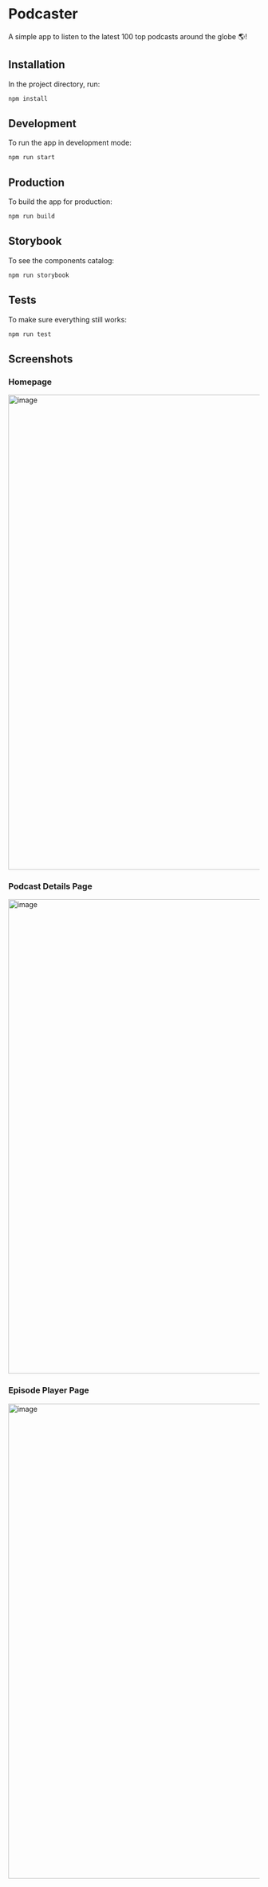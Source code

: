 # Podcaster

A simple app to listen to the latest 100 top podcasts around the globe 🌎!

## Installation

In the project directory, run:

```sh
npm install
```

## Development

To run the app in development mode:

```sh
npm run start
```

## Production

To build the app for production:

```sh
npm run build
```

## Storybook

To see the components catalog:

```sh
npm run storybook
```

## Tests

To make sure everything still works:

```sh
npm run test
```

## Screenshots

### Homepage

<img width="950" alt="image" src="https://user-images.githubusercontent.com/7682555/226490599-9fe197c3-47f2-4b1c-a139-4ef6ff171355.png">

### Podcast Details Page

<img width="949" alt="image" src="https://user-images.githubusercontent.com/7682555/226490649-d0f68551-eaf0-4b35-af4d-cccaf2904fb9.png">

### Episode Player Page

<img width="950" alt="image" src="https://user-images.githubusercontent.com/7682555/226490792-e2c19f6a-2542-4643-8c75-5d9f7e63f6a6.png">

